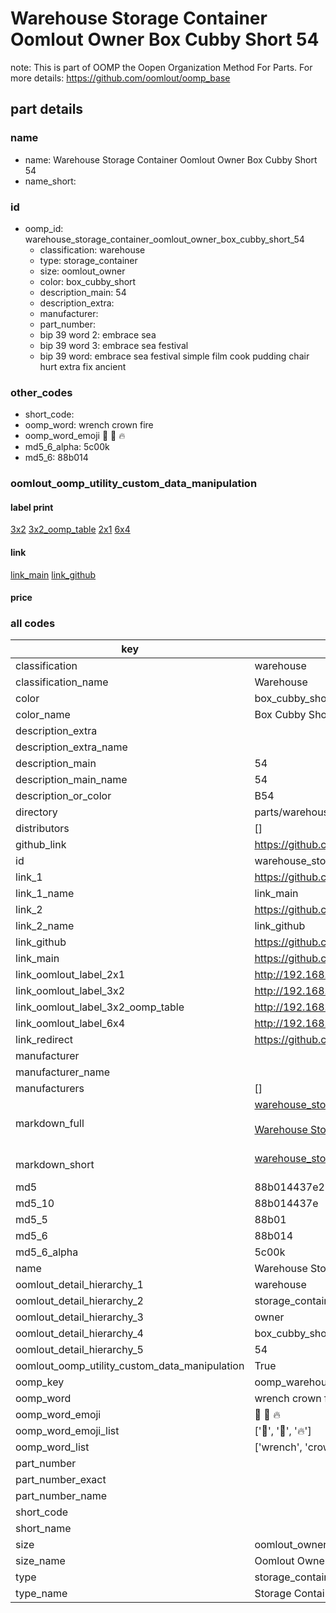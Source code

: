 # Warehouse Storage Container Oomlout Owner Box Cubby Short 54  

note: This is part of OOMP the Oopen Organization Method For Parts. For more details: https://github.com/oomlout/oomp_base

##  part details
  







### name
* name: Warehouse Storage Container Oomlout Owner Box Cubby Short 54
* name_short: 
### id
* oomp_id: warehouse_storage_container_oomlout_owner_box_cubby_short_54
  * classification: warehouse
  * type: storage_container
  * size: oomlout_owner
  * color: box_cubby_short
  * description_main: 54
  * description_extra: 
  * manufacturer: 
  * part_number: 
  * bip 39 word 2: embrace sea
  * bip 39 word 3: embrace sea festival
  * bip 39 word: embrace sea festival simple film cook pudding chair hurt extra fix ancient

### other_codes
* short_code: 
* oomp_word: wrench crown fire
* oomp_word_emoji :wrench: :crown: :fire:
* md5_6_alpha: 5c00k
* md5_6: 88b014






### oomlout_oomp_utility_custom_data_manipulation
#### label print
[3x2](http://192.168.1.245:1112/?label=oomp%205c00k)
[3x2_oomp_table](http://192.168.1.108:1112/?label=oomp%205c00k)
[2x1](http://192.168.1.242:1112/?label=oomp%205c00k)
[6x4](http://192.168.1.55:1112/?label=oomp%205c00k)    

#### link

[link_main](https://github.com/oomlout/oomlout_oomp_version_1_messy/tree/main/parts/warehouse_storage_container_oomlout_owner_box_cubby_short_54) [link_github](https://github.com/oomlout/oomlout_oomp_version_1_messy/tree/main/parts/warehouse_storage_container_oomlout_owner_box_cubby_short_54)                             

#### price







### all codes 
| key | value |  
| --- | --- |  
| classification | warehouse |  
| classification_name | Warehouse |  
| color | box_cubby_short |  
| color_name | Box Cubby Short |  
| description_extra |  |  
| description_extra_name |  |  
| description_main | 54 |  
| description_main_name | 54 |  
| description_or_color | B54 |  
| directory | parts/warehouse_storage_container_oomlout_owner_box_cubby_short_54 |  
| distributors | [] |  
| github_link | https://github.com/oomlout/oomlout_oomp_part_src/tree/main/parts/warehouse_storage_container_oomlout_owner_box_cubby_short_54 |  
| id | warehouse_storage_container_oomlout_owner_box_cubby_short_54 |  
| link_1 | https://github.com/oomlout/oomlout_oomp_version_1_messy/tree/main/parts/warehouse_storage_container_oomlout_owner_box_cubby_short_54 |  
| link_1_name | link_main |  
| link_2 | https://github.com/oomlout/oomlout_oomp_version_1_messy/tree/main/parts/warehouse_storage_container_oomlout_owner_box_cubby_short_54 |  
| link_2_name | link_github |  
| link_github | https://github.com/oomlout/oomlout_oomp_version_1_messy/tree/main/parts/warehouse_storage_container_oomlout_owner_box_cubby_short_54 |  
| link_main | https://github.com/oomlout/oomlout_oomp_version_1_messy/tree/main/parts/warehouse_storage_container_oomlout_owner_box_cubby_short_54 |  
| link_oomlout_label_2x1 | http://192.168.1.242:1112/?label=oomp%205c00k |  
| link_oomlout_label_3x2 | http://192.168.1.245:1112/?label=oomp%205c00k |  
| link_oomlout_label_3x2_oomp_table | http://192.168.1.108:1112/?label=oomp%205c00k |  
| link_oomlout_label_6x4 | http://192.168.1.55:1112/?label=oomp%205c00k |  
| link_redirect | https://github.com/oomlout/oomlout_oomp_version_1_messy/tree/main/parts/warehouse_storage_container_oomlout_owner_box_cubby_short_54 |  
| manufacturer |  |  
| manufacturer_name |  |  
| manufacturers | [] |  
| markdown_full | [warehouse_storage_container_oomlout_owner_box_cubby_short_54](none)<br>[](none)<br>[Warehouse Storage Container Oomlout Owner Box Cubby Short 54](none)<br><br> |  
| markdown_short | [warehouse_storage_container_oomlout_owner_box_cubby_short_54](none)<br><br> |  
| md5 | 88b014437e25d5a4beab2c90aa707a44 |  
| md5_10 | 88b014437e |  
| md5_5 | 88b01 |  
| md5_6 | 88b014 |  
| md5_6_alpha | 5c00k |  
| name | Warehouse Storage Container Oomlout Owner Box Cubby Short 54 |  
| oomlout_detail_hierarchy_1 | warehouse |  
| oomlout_detail_hierarchy_2 | storage_container |  
| oomlout_detail_hierarchy_3 | owner |  
| oomlout_detail_hierarchy_4 | box_cubby_short |  
| oomlout_detail_hierarchy_5 | 54 |  
| oomlout_oomp_utility_custom_data_manipulation | True |  
| oomp_key | oomp_warehouse_storage_container_oomlout_owner_box_cubby_short_54 |  
| oomp_word | wrench crown fire |  
| oomp_word_emoji | :wrench: :crown: :fire: |  
| oomp_word_emoji_list | [':wrench:', ':crown:', ':fire:'] |  
| oomp_word_list | ['wrench', 'crown', 'fire'] |  
| part_number |  |  
| part_number_exact |  |  
| part_number_name |  |  
| short_code |  |  
| short_name |  |  
| size | oomlout_owner |  
| size_name | Oomlout Owner |  
| type | storage_container |  
| type_name | Storage Container |  
